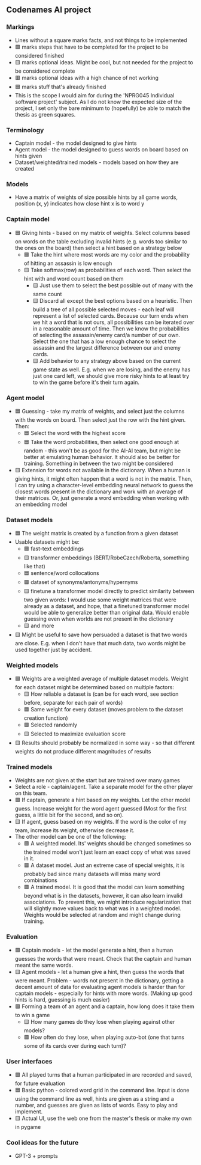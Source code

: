 ## Codenames AI project

### Markings
 * Lines without a square marks facts, and not things to be implemented
 * 🟩 marks steps that have to be completed for the project to be considered finished
 * 🟨 marks optional ideas. Might be cool, but not needed for the project to be considered complete
 * 🟥 marks optional ideas with a high chance of not working
 * 🟦 marks stuff that's already finished
 * This is the scope I would aim for during the 'NPRG045 Individual software project' subject. As I do not know the expected size of the project, I set only the bare minimum to (hopefully) be able to match the thesis as green squares.  


### Terminology
 * Captain model - the model designed to give hints
 * Agent model - the model designed to guess words on board based on hints given
 * Dataset/weighted/trained models - models based on how they are created


### Models
 * Have a matrix of weights of size possible hints by all game words, position (x, y) indicates how close hint x is to word y


### Captain model
 * 🟦 Giving hints - based on my matrix of weights. Select columns based on words on the table excluding invalid hints (e.g. words too similar to the ones on the board) then select a hint based on a strategy below
   * 🟦 Take the hint where most words are my color and the probability of hitting an assassin is low enough
   * 🟨 Take softmax(row) as probabilities of each word. Then select the hint with and word count based on them
     * 🟨 Just use them to select the best possible out of many with the same count
     * 🟨 Discard all except the best options based on a heuristic. Then build a tree of all possible selected moves - each leaf will represent a list of selected cards. Because our turn ends when we hit a word that is not ours, all possibilities can be iterated over in a reasonable amount of time. Then we know the probabilities of selecting the assassin/enemy card/a number of our own. Select the one that has a low enough chance to select the assassin and the largest difference between our and enemy cards.
     * 🟨 Add behavior to any strategy above based on the current game state as well. E.g. when we are losing, and the enemy has just one card left, we should give more risky hints to at least try to win the game before it's their turn again.

### Agent model
  * 🟦 Guessing - take my matrix of weights, and select just the columns with the words on board. Then select just the row with the hint given. Then:
    * 🟦 Select the word with the highest score
    * 🟦 Take the word probabilities, then select one good enough at random - this won't be as good for the AI-AI team, but might be better at emulating human behavior. It should also be better for training. Something in between the two might be considered
  * 🟨 Extension for words not available in the dictionary. When a human is giving hints, it might often happen that a word is not in the matrix. Then, I can try using a character-level embedding neural network to guess the closest words present in the dictionary and work with an average of their matrices. Or, just generate a word embedding when working with an embedding model


### Dataset models
  * 🟦 The weight matrix is created by a function from a given dataset
  * Usable datasets might be:
    * 🟦 fast-text embeddings
    * 🟨 transformer embeddings (BERT/RobeCzech/Roberta, something like that)
    * 🟦 sentence/word collocations
    * 🟩 dataset of synonyms/antonyms/hypernyms
    * 🟨 finetune a transformer model directly to predict similarity between two given words: I would use some weight matrices that were already as a dataset, and hope, that a finetuned transformer model would be able to generalize better than original data. Would enable guessing even when worlds are not present in the dictionary 
    * 🟨 and more
  * 🟨 Might be useful to save how persuaded a dataset is that two words are close. E.g. when I don't have that much data, two words might be used together just by accident.

### Weighted models
  * 🟦 Weights are a weighted average of multiple dataset models. Weight for each dataset might be determined based on multiple factors:
    * 🟨 How reliable a dataset is (can be for each word, see section before, separate for each pair of words)
    * 🟦 Same weight for every dataset (moves problem to the dataset creation function)
    * 🟩 Selected randomly
    * 🟨 Selected to maximize evaluation score
  * 🟨 Results should probably be normalized in some way - so that different weights do not produce different magnitudes of results

### Trained models
  * Weights are not given at the start but are trained over many games
  * Select a role - captain/agent. Take a separate model for the other player on this team.
  * 🟩 If captain, generate a hint based on my weights. Let the other model guess. Increase weight for the word agent guessed (Most for the first guess, a little bit for the second, and so on).
  * 🟨 If agent, guess based on my weights. If the word is the color of my team, increase its weight, otherwise decrease it.
  * The other model can be one of the following:
    * 🟩 A weighted model. Its' weights should be changed sometimes so the trained model won't just learn an exact copy of what was saved in it.
    * 🟥 A dataset model. Just an extreme case of special weights, it is probably bad since many datasets will miss many word combinations
    * 🟩 A trained model. It is good that the model can learn something beyond what is in the datasets, however, it can also learn invalid associations. To prevent this, we might introduce regularization that will slightly move values back to what was in a weighted model. Weights would be selected at random and might change during training.


### Evaluation
 * 🟩 Captain models - let the model generate a hint, then a human guesses the words that were meant. Check that the captain and human meant the same words.
 * 🟨 Agent models - let a human give a hint, then guess the words that were meant. Problem - words not present in the dictionary, getting a decent amount of data for evaluating agent models is harder than for captain models - especially for hints with more words. (Making up good hints is hard, guessing is much easier)
 * 🟩 Forming a team of an agent and a captain, how long does it take them to win a game
   * 🟨 How many games do they lose when playing against other models?
   * 🟩 How often do they lose, when playing auto-bot (one that turns some of its cards over during each turn)?


### User interfaces
 * 🟩 All played turns that a human participated in are recorded and saved, for future evaluation
 * 🟦 Basic python - colored word grid in the command line. Input is done using the command line as well, hints are given as a string and a number, and guesses are given as lists of words. Easy to play and implement.
 * 🟨 Actual UI, use the web one from the master's thesis or make my own in pygame



 ### Cool ideas for the future
 * GPT-3 + prompts
